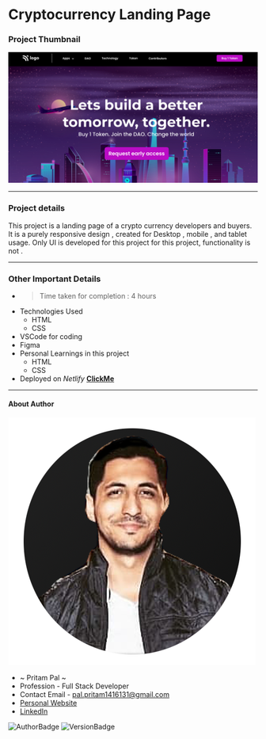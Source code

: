# Cryptocurrency Landing Page 

### Project Thumbnail

![ImageThumbnail](./thumbnail.png)
***
### Project details
This project is a landing page of a crypto currency developers and buyers. It is a purely responsive design , created for Desktop , mobile , and tablet usage. Only UI is developed for this project for this project, functionality is not .


***
### Other Important Details
- >Time taken for completion : 4 hours
- Technologies Used
  - HTML
  - CSS
- VSCode for coding
- Figma
- Personal Learnings in this project 
    - HTML
    - CSS 
- Deployed on *Netlify*  **[ClickMe]()** 
*** 
#### About Author
![AuthorImage](./circle-profile-pic.png)
- ~ Pritam Pal ~
- Profession - Full Stack Developer
- Contact Email - pal.pritam1416131@gmail.com
- [Personal Website](#)
- [LinkedIn](https://www.linkedin.com/in/pritampal1/)  

![AuthorBadge](https://img.shields.io/badge/Author-Pritam-yellow)
![VersionBadge](https://img.shields.io/badge/Version-1.0.0-lightgrey)
